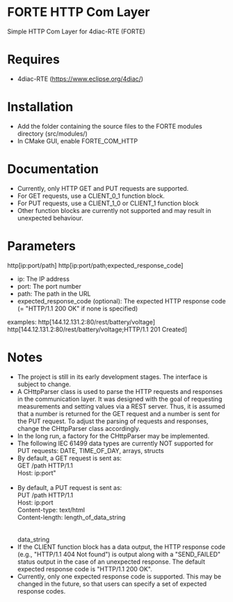 # FORTE HTTP Com Layer
Simple HTTP Com Layer for 4diac-RTE (FORTE)
​
# Requires
* 4diac-RTE (https://www.eclipse.org/4diac/)

# Installation
* Add the folder containing the source files to the FORTE modules directory (src/modules/)
* In CMake GUI, enable FORTE_COM_HTTP
​
# Documentation
* Currently, only HTTP GET and PUT requests are supported.
* For GET requests, use a CLIENT_0_1 function block.
* For PUT requests, use a CLIENT_1_0 or CLIENT_1 function block
* Other function blocks are currently not supported and may result in unexpected behaviour.

# Parameters
http[ip:port/path]
http[ip:port/path;expected_response_code]
* ip: The IP address
* port: The port number
* path: The path in the URL
* expected_response_code (optional): The expected HTTP response code (= "HTTP/1.1 200 OK" if none is specified)

examples: http[144.12.131.2:80/rest/battery/voltage]
		  http[144.12.131.2:80/rest/battery/voltage;HTTP/1.1 201 Created]

# Notes
* The project is still in its early development stages. The interface is subject to change.
* A CHttpParser class is used to parse the HTTP requests and responses in the communication layer.
  It was designed with the goal of requesting measurements and setting values via a REST server.
  Thus, it is assumed that a number is returned for the GET request and a number is sent for the PUT request.
  To adjust the parsing of requests and responses, change the CHttpParser class accordingly.
* In the long run, a factory for the CHttpParser may be implemented.
* The following IEC 61499 data types are currently NOT supported for PUT requests: DATE, TIME_OF_DAY, arrays, structs
* By default, a GET request is sent as: <br />
  GET /path HTTP/1.1 <br />
  Host: ip:port" <br />
  <br />
* By default, a PUT request is sent as: <br />
  PUT /path HTTP/1.1 <br />
  Host: ip:port <br />
  Content-type: text/html <br />
  Content-length: length_of_data_string <br />
  <br />
  <br />
  data_string
* If the CLIENT function block has a data output, the HTTP response code (e.g., "HTTP/1.1 404 Not found") is output
  along with a "SEND_FAILED" status output in the case of an unexpected response.
  The default expected response code is "HTTP/1.1 200 OK".
* Currently, only one expected response code is supported. This may be changed in the future, so that users can
  specify a set of expected response codes.